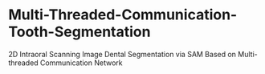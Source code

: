 # Multi-Threaded-Communication-Tooth-Segmentation
2D Intraoral Scanning Image Dental Segmentation via SAM Based on Multi-threaded Communication Network
